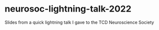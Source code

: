 # neurosoc-lightning-talk-2022
Slides from a quick lightning talk I gave to the TCD Neuroscience Society
